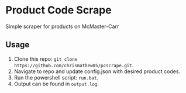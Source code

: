 # Product Code Scrape
Simple scraper for products on McMaster-Carr

## Usage
1. Clone this repo: `git clone https://github.com/chrismathew05/pcscrape.git`.
2. Navigate to repo and update config.json with desired product codes.
3. Run the powershell script: `run.bat`.
4. Output can be found in `output.log`.